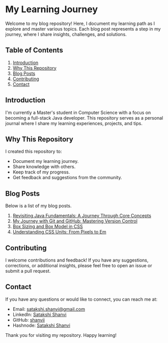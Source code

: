 # My Learning Journey

Welcome to my blog repository! Here, I document my learning path as I explore and master various topics. Each blog post represents a step in my journey, where I share insights, challenges, and solutions.

## Table of Contents

1. [Introduction](#introduction)
2. [Why This Repository](#why-this-repository)
3. [Blog Posts](#blog-posts)
4. [Contributing](#contributing)
5. [Contact](#contact)

## Introduction

I'm currently a Master's student in Computer Science with a focus on becoming a full-stack Java developer. This repository serves as a personal journal where I share my learning experiences, projects, and tips.

## Why This Repository

I created this repository to:

- Document my learning journey.
- Share knowledge with others.
- Keep track of my progress.
- Get feedback and suggestions from the community.

## Blog Posts

Below is a list of my blog posts.

1. [Revisiting Java Fundamentals: A Journey Through Core Concepts](https://satakshi.hashnode.dev/revisiting-java-fundamentals-a-journey-through-core-concepts)
2. [My Journey with Git and GitHub: Mastering Version Control](https://satakshi.hashnode.dev/my-journey-with-git-and-github-mastering-version-control)
3. [Box Sizing and Box Model in CSS](https://satakshi.hashnode.dev/box-sizing-and-box-model-in-css)
4. [Understanding CSS Units: From Pixels to Em](https://satakshi.hashnode.dev/understanding-css-units-from-pixels-to-em)

<!-- ## How to Use This Repository

Each blog post is organized into its own directory with the following structure:

```
blogs/
  ├── post-title/
  │   ├── README.md  # Main article
  │   ├── code/      # Related code snippets
  │   └── resources/ # Additional resources (images, links, etc.)
```

To read a blog post, navigate to the corresponding directory and open the `README.md` file. -->

## Contributing

I welcome contributions and feedback! If you have any suggestions, corrections, or additional insights, please feel free to open an issue or submit a pull request.

## Contact

If you have any questions or would like to connect, you can reach me at:

- Email: [satakshi.shanvi@gmail.com](mailto:satakshi.shanvi@gmail.com)
- LinkedIn: [Satakshi Shanvi](https://www.linkedin.com/in/satakshi-shanvi/)
- GitHub: [shanvii](https://github.com/shanvii)
- Hashnode: [Satakshi Shanvi](https://satakshi.hashnode.dev/?source=top_nav_blog_home)

Thank you for visiting my repository. Happy learning!
